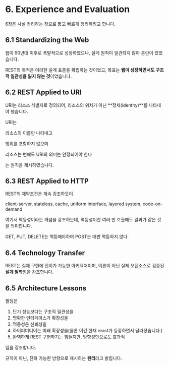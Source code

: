 # 6. Experience and Evaluation

6장은 사실 정리하는 장으로 짧고 빠르게 정리하려고 합니다.

## 6.1 Standardizing the Web

웹이 90년대 이후로 폭발적으로 성장하였으나, 설계 원칙이 일관되지 않아 혼란이 있었습니다.

REST의 목적은 이러한 설계 표준을 확립하는 것이었고, 목표는 **웹이 성장하면서도 구조적 일관성을 잃지 않는 것**이었습니다.

## 6.2 REST Applied to URI

URI는 리소스 식별자로 정의되어, 리소스의 위치가 아닌 **정체(identity)**를 나타내야 했습니다.

URI는 
  
  리소스의 이름만 나타내고
  
  행위를 포함하지 않으며
  
  리소스는 변해도 URI의 의미는 안정되어야 한다
  
는 원칙을 제시하였습니다.

## 6.3 REST Applied to HTTP

REST의 제약조건은 계속 강조하듯이

  client-server, stateless, cache, uniform interface, layered system, code-on-demand

여기서 멱등성이라는 개념을 강조하는데, 멱등성이란 여러 번 호출해도 결과가 같은 것을 의미합니다.

  GET, PUT, DELETE는 멱등해야하며 POST는 매번 멱등하지 않다.

## 6.4 Technology Transfer

REST는 실제 구현에 전이가 가능한 아키텍처이며, 이론이 아닌 실제 오픈소스로 검증된 **설계 철학**임을 강조합니다.

## 6.5 Architecture Lessons

필딩은

  1. 단기 성능보다는 구조적 일관성을
  2. 명확한 인터페이스가 확장성을
  3. 멱등성은 신뢰성을
  4. 하이퍼미디어는 미래 확장성을(물론 이건 현재 react가 등장하면서 달라졌습니다.)
  5. 완벽하게 REST 구현하기는 힘들지만, 방향성만으로도 효과적

임을 강조합니다.

규칙이 아닌, 진화 가능한 방향으로 제시하는 **원리**라고 밝힙니다.

